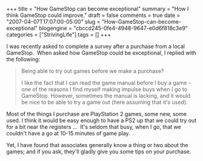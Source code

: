 +++
title = "How GameStop can become exceptional"
summary = "How I think GameStop could improve."
draft = false
comments = true
date = "2007-04-07T17:07:00-05:00"
slug = "How-GameStop-can-become-exceptional"
blogengine = "cbccd245-0fe4-4948-9647-e0d6f818c3e9"
categories = ["StrivingLife"]
tags = []
+++

<p>
I was recently asked to complete a survey after a purchase from a local GameStop.&nbsp; When asked how GameStop could be exceptional, I replied with the following:
</p>
<!--more--><!--adsense-->
<blockquote>
	<p>
	Being able to try out games before we make a purchase?
	</p>
	<p>
	I like the fact that I can read the game manual before I buy a game - one of the reasons I find myself making impulse buys when I go to GameStop. However, sometimes the manual is lacking, and it would be nice to be able to try a game out (here assuming that it&#39;s used).
	</p>
</blockquote>
<p>
Most of the things I purchase are PlayStation 2 games, some new, some used. I think it would be easy enough to have a PS2 up that we could try out for a bit near the registers ...&nbsp; It&#39;s seldom that busy, when I go, that we couldn&#39;t have a go at 10-15 minutes of game play.
</p>
<p>
Yet, I have found that associates generally know a thing or two about the games; and if you ask, they&#39;ll gladly give you some tips on your purchase.
</p>

